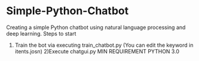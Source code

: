 # Simple-Python-Chatbot

Creating a simple Python chatbot using natural language processing and deep learning.
Steps to start
1) Train the bot via executing train_chatbot.py (You can edit the keyword in itents.josn)
2)Execute chatgui.py
MIN REQUIREMENT PYTHON 3.0
